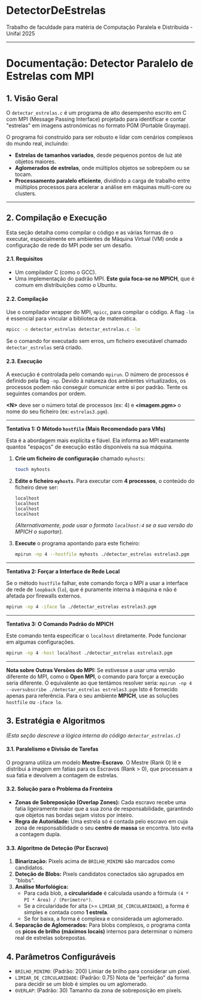 # DetectorDeEstrelas
Trabalho de faculdade para matéria de Computação Paralela e Distribuída - Unifal 2025

-----

# Documentação: Detector Paralelo de Estrelas com MPI

## 1\. Visão Geral

O `detectar_estrelas.c` é um programa de alto desempenho escrito em C com MPI (Message Passing Interface) projetado para identificar e contar "estrelas" em imagens astronómicas no formato PGM (Portable Graymap).

O programa foi construído para ser robusto e lidar com cenários complexos do mundo real, incluindo:

  * **Estrelas de tamanhos variados**, desde pequenos pontos de luz até objetos maiores.
  * **Aglomerados de estrelas**, onde múltiplos objetos se sobrepõem ou se tocam.
  * **Processamento paralelo eficiente**, dividindo a carga de trabalho entre múltiplos processos para acelerar a análise em máquinas multi-core ou clusters.

-----

## 2\. Compilação e Execução

Esta seção detalha como compilar o código e as várias formas de o executar, especialmente em ambientes de Máquina Virtual (VM) onde a configuração de rede do MPI pode ser um desafio.

#### 2.1. Requisitos

  * Um compilador C (como o GCC).
  * Uma implementação do padrão MPI. **Este guia foca-se no MPICH**, que é comum em distribuições como o Ubuntu.

#### 2.2. Compilação

Use o compilador wrapper do MPI, `mpicc`, para compilar o código. A flag `-lm` é essencial para vincular a biblioteca de matemática.

```bash
mpicc -o detectar_estrelas detectar_estrelas.c -lm
```

Se o comando for executado sem erros, um ficheiro executável chamado `detectar_estrelas` será criado.

#### 2.3. Execução

A execução é controlada pelo comando `mpirun`. O número de processos é definido pela flag `-np`. Devido à natureza dos ambientes virtualizados, os processos podem não conseguir comunicar entre si por padrão. Tente os seguintes comandos por ordem.

**\<N\>** deve ser o número total de processos (ex: 4) e **\<imagem.pgm\>** o nome do seu ficheiro (ex: `estrelas3.pgm`).

-----

**Tentativa 1: O Método `hostfile` (Mais Recomendado para VMs)**

Esta é a abordagem mais explícita e fiável. Ela informa ao MPI exatamente quantos "espaços" de execução estão disponíveis na sua máquina.

1.  **Crie um ficheiro de configuração** chamado `myhosts`:

    ```bash
    touch myhosts
    ```

2.  **Edite o ficheiro `myhosts`**. Para executar com **4 processos**, o conteúdo do ficheiro deve ser:

    ```
    localhost
    localhost
    localhost
    localhost
    ```

    *(Alternativamente, pode usar o formato `localhost:4` se a sua versão do MPICH o suportar).*

3.  **Execute** o programa apontando para este ficheiro:

    ```bash
    mpirun -np 4 --hostfile myhosts ./detectar_estrelas estrelas3.pgm
    ```

-----

**Tentativa 2: Forçar a Interface de Rede Local**

Se o método `hostfile` falhar, este comando força o MPI a usar a interface de rede de `loopback` (`lo`), que é puramente interna à máquina e não é afetada por firewalls externos.

```bash
mpirun -np 4 -iface lo ./detectar_estrelas estrelas3.pgm
```

-----

**Tentativa 3: O Comando Padrão do MPICH**

Este comando tenta especificar o `localhost` diretamente. Pode funcionar em algumas configurações.

```bash
mpirun -np 4 -host localhost ./detectar_estrelas estrelas3.pgm
```

-----

**Nota sobre Outras Versões do MPI:**
Se estivesse a usar uma versão diferente do MPI, como o **Open MPI**, o comando para forçar a execução seria diferente. O equivalente ao que tentámos resolver seria:
`mpirun -np 4 --oversubscribe ./detectar_estrelas estrelas3.pgm`
Isto é fornecido apenas para referência. Para o seu ambiente **MPICH**, use as soluções `hostfile` ou `-iface lo`.

## 3\. Estratégia e Algoritmos

*(Esta seção descreve a lógica interna do código `detectar_estrelas.c`)*

#### 3.1. Paralelismo e Divisão de Tarefas

O programa utiliza um modelo **Mestre-Escravo**. O Mestre (Rank 0) lê e distribui a imagem em fatias para os Escravos (Rank \> 0), que processam a sua fatia e devolvem a contagem de estrelas.

#### 3.2. Solução para o Problema da Fronteira

  * **Zonas de Sobreposição (Overlap Zones):** Cada escravo recebe uma fatia ligeiramente maior que a sua zona de responsabilidade, garantindo que objetos nas bordas sejam vistos por inteiro.
  * **Regra de Autoridade:** Uma estrela só é contada pelo escravo em cuja zona de responsabilidade o seu **centro de massa** se encontra. Isto evita a contagem dupla.

#### 3.3. Algoritmo de Deteção (Por Escravo)

1.  **Binarização:** Pixels acima de `BRILHO_MINIMO` são marcados como candidatos.
2.  **Deteção de Blobs:** Pixels candidatos conectados são agrupados em "blobs".
3.  **Análise Morfológica:**
      * Para cada blob, a **circularidade** é calculada usando a fórmula `(4 * PI * Área) / (Perímetro²)`.
      * Se a circularidade for alta (\>= `LIMIAR_DE_CIRCULARIDADE`), a forma é simples e contada como **1 estrela**.
      * Se for baixa, a forma é complexa e considerada um aglomerado.
4.  **Separação de Aglomerados:** Para blobs complexos, o programa conta os **picos de brilho (máximos locais)** internos para determinar o número real de estrelas sobrepostas.

## 4\. Parâmetros Configuráveis

  * `BRILHO_MINIMO`: (Padrão: 200) Limiar de brilho para considerar um pixel.
  * `LIMIAR_DE_CIRCULARIDADE`: (Padrão: 0.75) Nota de "perfeição" da forma para decidir se um blob é simples ou um aglomerado.
  * `OVERLAP`: (Padrão: 30) Tamanho da zona de sobreposição em pixels.
